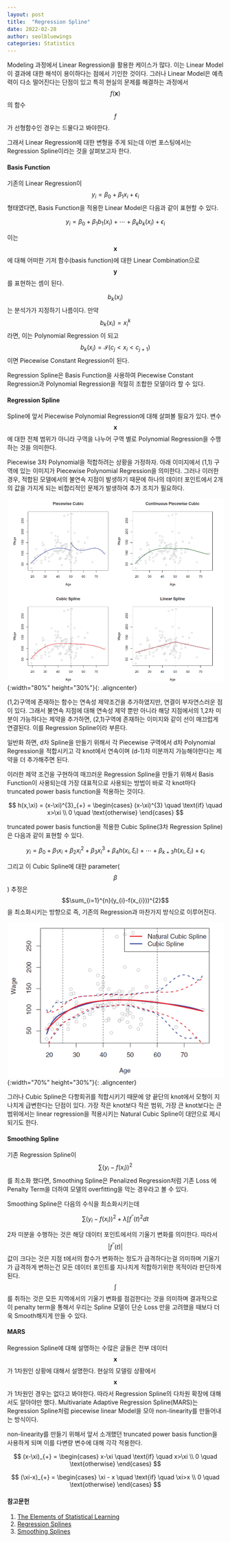```yaml
---
layout: post
title:  "Regression Spline"
date: 2022-02-28
author: seolbluewings
categories: Statistics
---
```


Modeling 과정에서 Linear Regression을 활용한 케이스가 많다. 이는 Linear Model이 결과에 대한 해석이 용이하다는 점에서 기인한 것이다. 그러나 Linear Model은 예측력이 다소 떨어진다는 단점이 있고 특히 현실의 문제를 해결하는 과정에서 $$f(\mathbf{x})$$의 함수 $$f$$가 선형함수인 경우는 드물다고 봐야한다.

그래서 Linear Regression에 대한 변형을 주게 되는데 이번 포스팅에서는 Regression Spline이라는 것을 살펴보고자 한다.

#### Basis Function

기존의 Linear Regression이 $$y_{i} = \beta_{0}+\beta_{1}x_{i} + \epsilon_{i} $$ 형태였다면, Basis Function을 적용한 Linear Model은 다음과 같이 표현할 수 있다.

$$ y_{i} = \beta_{0} + \beta_{1}b_{1}(x_{i}) + \cdots + \beta_{k}b_{k}(x_{i}) + \epsilon_{i} $$

이는 $$\mathbf{x}$$에 대해 어떠한 기저 함수(basis function)에 대한 Linear Combination으로 $$\mathbf{y}$$를 표현하는 셈이 된다.

$$b_{k}(x_{i})$$는 분석가가 지정하기 나름이다. 만약 $$b_{k}(x_{i}) = x_{i}^{k}$$ 라면, 이는 Polynomial Regression 이 되고 $$b_{k}(x_{i}) = \mathcal{I}(c_{j} < x_{i} < c_{j+1})$$ 이면 Piecewise Constant Regression이 된다.

Regression Spline은 Basis Function을 사용하여 Piecewise Constant Regression과 Polynomial Regression을 적절히 조합한 모델이라 할 수 있다.

#### Regression Spline

Spline에 앞서 Piecewise Polynomial Regression에 대해 살펴볼 필요가 있다. 변수 $$\mathbf{x}$$에 대한 전체 범위가 아니라 구역을 나누어 구역 별로 Polynomial Regression을 수행하는 것을 의미한다.

Piecewise 3차 Polynomial을 적합하려는 상황을 가정하자. 아래 이미지에서 (1,1) 구역에 있는 이미지가 Piecewise Polynomial Regression을 의미한다. 그러나 이러한 경우, 적합된 모델에서의 불연속 지점이 발생하기 때문에 하나의 데이터 포인트에서 2개의 값을 가지게 되는 비합리적인 문제가 발생하여 추가 조치가 필요하다.

![Spline](https://github.com/seolbluewings/seolbluewings.github.io/blob/master/assets/spline.png?raw=true){:width="80%" height="30%"}{: .aligncenter}

(1,2)구역에 존재하는 함수는 연속성 제약조건을 추가하였지만, 연결이 부자연스러운 점이 있다. 그래서 불연속 지점에 대해 연속성 제약 뿐만 아니라 해당 지점에서의 1,2차 미분이 가능하다는 제약을 추가하면, (2,1)구역에 존재하는 이미지와 같이 선이 매끄럽게 연결된다. 이를 Regression Spline이라 부른다.

일반화 하면, d차 Spline을 만들기 위해서 각 Piecewise 구역에서 d차 Polynomial Regression을 적합시키고 각 knot에서 연속이며 (d-1)차 미분까지 가능해야한다는 제약을 더 추가해주면 된다.

이러한 제약 조건을 구현하여 매끄러운 Regression Spline을 만들기 위해서 Basis Function이 사용되는데 가장 대표적으로 사용되는 방법이 바로 각 knot마다 truncated power basis function을 적용하는 것이다.

$$
h(x,\xi) = (x-\xi)^{3}_{+} = \begin{cases}
(x-\xi)^{3} \quad \text{if} \quad x>\xi \\
0 \quad \text{otherwise}
\end{cases}
$$

truncated power basis function을 적용한 Cubic Spline(3차 Regression Spline)은 다음과 같이 표현할 수 있다.

$$ y_{i} = \beta_{0} + \beta_{1}x_{i} + \beta_{2}x_{i}^{2} + \beta_{3}x_{i}^{3} + \beta_{4}h(x_{i},\xi_{i}) + \cdots + \beta_{k+3}h(x_{i},\xi_{i}) + \epsilon_{i} $$

그리고 이 Cubic Spline에 대한 parameter($$\beta$$) 추정은 $$\sum_{i=1}^{n}(y_{i}-f(x_{i}))^{2}$$ 을 최소화시키는 방향으로 즉, 기존의 Regression과 마찬가지 방식으로 이루어진다.


![Spline](https://github.com/seolbluewings/seolbluewings.github.io/blob/master/assets/spline2.png?raw=true){:width="70%" height="30%"}{: .aligncenter}


그러나 Cubic Spline은 다항회귀를 적합시키기 때문에 양 끝단의 knot에서 모형이 지나치게 급변한다는 단점이 있다. 가장 작은 knot보다 작은 범위, 가장 큰 knot보다는 큰 범위에서는 linear regression을 적용시키는 Natural Cubic Spline이 대안으로 제시되기도 한다.

#### Smoothing Spline

기존 Regression Spline이 $$\sum\left(y_{i}-f(x_{i})\right)^{2}$$ 를 최소화 했다면, Smoothing  Spline은 Penalized Regression처럼 기존 Loss 에 Penalty Term을 더하여 모델의 overfitting을 막는 경우라고 볼 수 있다.

Smoothing Spline은 다음의 수식을 최소화시키는데

$$ \sum\left(y_{i}-f(x_{i})\right)^{2} + \lambda\int f^{''}(t)^{2}dt $$

2차 미분을 수행하는 것은 해당 데이터 포인트에서의 기울기 변화를 의미한다. 따라서 $$\vert f^{''}(t)\vert$$ 값이 크다는 것은 지점 t에서의 함수가 변화하는 정도가 급격하다는걸 의미하며 기울기가 급격하게 변하는건 모든 데이터 포인트를 지나치게 적합하기위한 목적이라 판단하게 된다. $$\int$$를 취하는 것은 모든 지역에서의 기울기 변화를 점검한다는 것을 의미하며 결과적으로 이 penalty term을 통해서 우리는 Spline 모델이 단순 Loss 만을 고려했을 때보다 더욱 Smooth해지게 만들 수 있다.


#### MARS

Regression Spline에 대해 설명하는 수많은 글들은 전부 데이터 $$\mathbf{x}$$가 1차원인 상황에 대해서 설명한다. 현실의 모델링 상황에서 $$\mathbf{x}$$가 1차원인 경우는 없다고 봐야한다. 따라서 Regression Spline의 다차원 확장에 대해서도 알아야만 했다. Multivariate Adaptive Regression Spline(MARS)는 Regression Spline처럼 piecewise linear Model을 모아 non-linearity를 만들어내는 방식이다.

non-linearity를 만들기 위해서 앞서 소개했던 truncated power basis function을 사용하게 되며 이를 다변량 변수에 대해 각각 적용한다.

$$
(x-\xi)_{+} = \begin{cases}
x-\xi \quad \text{if} \quad x>\xi \\
0 \quad \text{otherwise}
\end{cases}
$$

$$
(\xi-x)_{+} = \begin{cases}
\xi - x \quad \text{if} \quad \xi>x \\
0 \quad \text{otherwise}
\end{cases}
$$





#### 참고문헌

1. [The Elements of Statistical Learning](https://hastie.su.domains/ElemStatLearn/)
2. [Regression Splines](https://cdm98.tistory.com/26)
3. [Smoothing Splines](https://cdm98.tistory.com/27?category=749235)